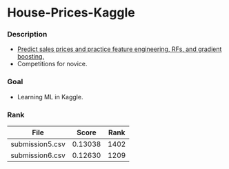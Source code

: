 # House-Prices-Kaggle

### Description

- [Predict sales prices and practice feature engineering, RFs, and gradient boosting.](https://www.kaggle.com/c/house-prices-advanced-regression-techniques)
- Competitions for novice.

### Goal

- Learning ML in Kaggle.

### Rank

|      File       |  Score  | Rank |
| :-------------: | :-----: | :--: |
| submission5.csv | 0.13038 | 1402 |
| submission6.csv | 0.12630 | 1209 |



